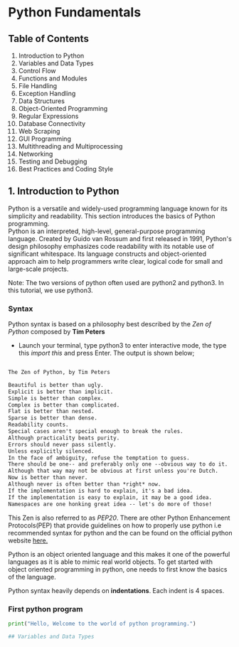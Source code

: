 # Python Fundamentals
## Table of Contents

<ol>
    <li>Introduction to Python</li>
    <li>Variables and Data Types</li>
    <li>Control Flow</li>
    <li>Functions and Modules</li>
    <li>File Handling</li>
    <li>Exception Handling</li>
    <li>Data Structures</li>
    <li>Object-Oriented Programming</li>
    <li>Regular Expressions</li>
    <li>Database Connectivity</li>
    <li>Web Scraping</li>
    <li>GUI Programming</li>
    <li>Multithreading and Multiprocessing</li>
    <li>Networking</li>
    <li>Testing and Debugging</li>
    <li>Best Practices and Coding Style</li>
</ol>

## 1. Introduction to Python

<p>Python is a versatile and widely-used programming language known for its simplicity and readability. This section introduces the basics of Python programming. <br>
Python is an interpreted, high-level, general-purpose programming language. Created by Guido van Rossum and first released in 1991, Python's design philosophy emphasizes code readability with its notable use of significant whitespace. Its language constructs and object-oriented approach aim to help programmers write clear, logical code for small and large-scale projects.</p>
Note: The two versions of python often used are python2 and python3. In this tutorial, we use python3.

### Syntax 
Python syntax is based on a philosophy best described by the <em>Zen of Python</em> composed by <b>Tim Peters</b> <br>
- Launch your terminal, type python3 to enter interactive mode, the type this <em>import this</em> and press Enter. The output is shown below;

```markdown

The Zen of Python, by Tim Peters

Beautiful is better than ugly. 
Explicit is better than implicit. 
Simple is better than complex. 
Complex is better than complicated. 
Flat is better than nested. 
Sparse is better than dense. 
Readability counts. 
Special cases aren't special enough to break the rules.
Although practicality beats purity. 
Errors should never pass silently. 
Unless explicitly silenced. 
In the face of ambiguity, refuse the temptation to guess. 
There should be one-- and preferably only one --obvious way to do it. 
Although that way may not be obvious at first unless you're Dutch. 
Now is better than never. 
Although never is often better than *right* now. 
If the implementation is hard to explain, it's a bad idea. 
If the implementation is easy to explain, it may be a good idea. 
Namespaces are one honking great idea -- let's do more of those!

```
<p>This Zen is also referred to as <i>PEP20</i>. There are other Python Enhancement Protocols(PEP) that provide guidelines on how to properly use python i.e recommended syntax for python and the can be found on the official python website <a href="https://www.python.org/dev/peps/">here.</a></p>
<p>Python is an object oriented language and this makes it one of the powerful languages as it is able to mimic real world objects. To get started with object oriented programming in python, one needs to first know the basics of the language.</p>
<p>Python syntax heavily depends on <b>indentations</b>. Each indent is 4 spaces.</p>

### First python program
```python
print("Hello, Welcome to the world of python programming.")

## Variables and Data Types

```
